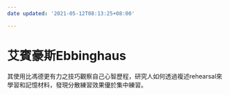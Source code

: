 ```yaml
---
date updated: '2021-05-12T08:13:25+08:00'

---
```


# 艾賓豪斯Ebbinghaus

其使用比馮德更有力之技巧觀察自己心智歷程，研究人如何透過複述rehearsal來學習和記憶材料，發現分散練習效果優於集中練習。

